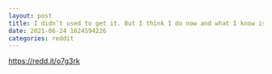 ```yaml
--- 
layout: post 
title: I didn’t used to get it. But I think I do now and what I know is this is temporary. 
date: 2021-06-24 1624594226 
categories: reddit 
--- 
```

https://redd.it/o7g3rk
